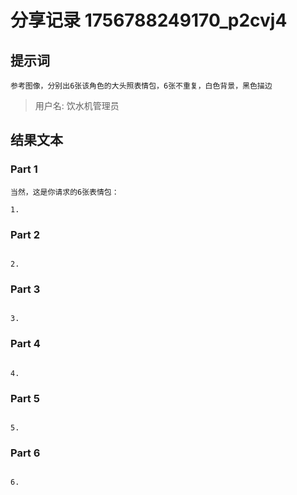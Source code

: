 # 分享记录 1756788249170_p2cvj4

## 提示词

```
参考图像，分别出6张该角色的大头照表情包，6张不重复，白色背景，黑色描边
```

> 用户名: 饮水机管理员

## 结果文本

### Part 1

```
当然，这是你请求的6张表情包：

1. 
```

### Part 2

```

2. 
```

### Part 3

```

3. 
```

### Part 4

```

4. 
```

### Part 5

```

5. 
```

### Part 6

```

6. 
```
